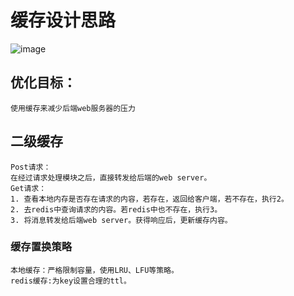 # 缓存设计思路
![image](http://note.youdao.com/yws/public/resource/06d1627f4bdbd1b9403cd03c943ba6b8/xmlnote/FDA1867E566646B9AF38EF8DB8E76931/373)
## 优化目标：
    使用缓存来减少后端web服务器的压力
    
## 二级缓存
    Post请求：
    在经过请求处理模块之后，直接转发给后端的web server。
    Get请求：
    1. 查看本地内存是否存在请求的内容，若存在，返回给客户端，若不存在，执行2。
    2. 去redis中查询请求的内容。若redis中也不存在，执行3。
    3. 将消息转发给后端web server。获得响应后，更新缓存内容。
    
### 缓存置换策略
    本地缓存：严格限制容量，使用LRU、LFU等策略。
    redis缓存:为key设置合理的ttl。



